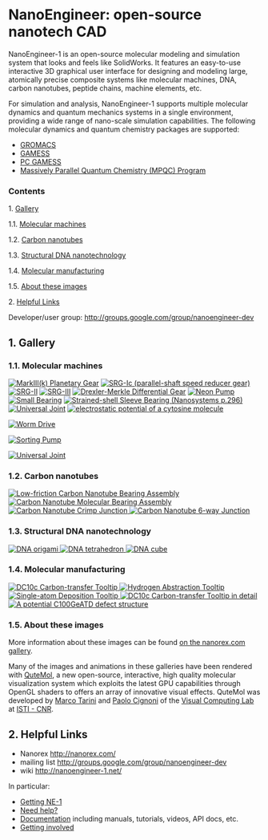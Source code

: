 NanoEngineer: open-source nanotech CAD
==============================

NanoEngineer-1 is an open-source molecular modeling and simulation system that looks and feels like SolidWorks. It features an easy-to-use interactive 3D graphical user interface for designing and modeling large, atomically precise composite systems like molecular machines, DNA, carbon nanotubes, peptide chains, machine elements, etc.

For simulation and analysis, NanoEngineer-1 supports multiple molecular dynamics and quantum mechanics systems in a single environment, providing a wide range of nano-scale simulation capabilities. The following molecular dynamics and quantum chemistry packages are supported:

 * [GROMACS](http://www.gromacs.org/gromacs/features/feature-summary.html)
 * [GAMESS](http://www.msg.ameslab.gov/GAMESS/)
 * [PC GAMESS](http://classic.chem.msu.su/gran/gamess/)
 * [Massively Parallel Quantum Chemistry (MPQC) Program](http://www.mpqc.org/)

### Contents

1\.    [Gallery](#gallery)

1.1\.    [Molecular machines](#molecularmachines)

1.2\.    [Carbon nanotubes](#carbonnanotubes)

1.3\.    [Structural DNA nanotechnology](#dnananotech)

1.4\.    [Molecular manufacturing](#molecularmanufacturing)

1.5\.    [About these images](#abouttheseimages)

2\.    [Helpful Links](#helpfullinks)

Developer/user group: http://groups.google.com/group/nanoengineer-dev

<a name="gallery" />

1\. Gallery
------------

<a name="molecularmachines" />

### 1.1\. Molecular machines

<a href="http://nanoengineer-1.com/content/index.php?option=com_content&task=view&id=52&Itemid=62"><img title="MarkIII(k) Planetary Gear" src="http://nanoengineer-1.com/content/images/stories/gallery/assemblies/gears/mark-iiik/a8/a8_qm_animation5.gif" /></a>
<a href="http://nanoengineer-1.com/content/index.php?option=com_content&task=view&id=46&Itemid=56"><img title="SRG-Ic (parallel-shaft speed reducer gear)" src="http://nanoengineer-1.com/content/images/stories/gallery/assemblies/gears/srg-i/a8/a8_qm_animation5.gif" /></a>
<a href="http://nanoengineer-1.com/content/index.php?option=com_content&task=view&id=51&Itemid=61"><img title="SRG-II" src="http://nanoengineer-1.com/content/images/stories/gallery/assemblies/gears/srg-ii/a8/a8_pov_small_animation2.gif" /></a>
<a href="http://nanoengineer-1.com/content/index.php?option=com_content&task=view&id=42&Itemid=52"><img title="SRG-III" src="http://nanoengineer-1.com/content/images/stories/gallery/assemblies/gears/srg-iii/a8/a8_pov_animation2.gif" /></a>
<a href="http://nanoengineer-1.com/content/index.php?option=com_content&task=view&id=44&Itemid=54"><img title="Drexler-Merkle Differential Gear" src="http://nanoengineer-1.com/content/images/stories/gallery/assemblies/gears/diff%20gear/a8/a8_pov_animation2.gif" /></a>
<a href="http://nanoengineer-1.com/content/index.php?option=com_content&task=view&id=45&Itemid=55"><img title="Neon Pump" src="http://nanoengineer-1.com/content/images/stories/gallery/assemblies/pumps/neon%20pump/a8_qm_neonpump1.gif" /></a>
<a href="http://nanoengineer-1.com/content/index.php?option=com_content&task=view&id=47&Itemid=57"><img title="Small Bearing" src="http://nanoengineer-1.com/content/images/stories/gallery/assemblies/bearings/small%20bearing/a8/pov_animation2.gif" /></a>
<a href="http://nanoengineer-1.com/content/index.php?option=com_content&task=view&id=48&Itemid=58"><img title="Strained-shell Sleeve Bearing (Nanosystems p.296)" src="http://nanoengineer-1.com/content/images/stories/gallery/assemblies/bearings/large%20bearing/a8/pov_animation1.gif" /></a>
<a href="http://nanoengineer-1.com/content/index.php?option=com_content&task=view&id=41&Itemid=51"><img title="Universal Joint" src="http://nanoengineer-1.com/content/images/stories/gallery/assemblies/couplings/universal%20joint/a8/a8_animation3.gif" /></a>
<a href="http://nanoengineer-1.com/content/index.php?option=com_content&task=view&id=43&Itemid=53"><img title="electrostatic potential of a cytosine molecule" src="http://nanoengineer-1.com/content/images/stories/gallery/assemblies/bearings/small%20bearing/a8/esp/esp_ne1_animations/smallbearing_cpk_esp7.gif" /></a>

<a href="http://www.nanoengineer-1.net/mediawiki/index.php?title=Worm_Drive"><img title="Worm Drive" src="http://www.nanoengineer-1.net/mediawiki/images/5/54/WormGearAnimation1.gif" /></a>

<a href="http://www.nanoengineer-1.net/mediawiki/index.php?title=Sorting_Pump"><img title="Sorting Pump" src="http://www.nanoengineer-1.net/mediawiki/images/1/10/SortingPump1.png" /></a>

<a href="http://www.nanoengineer-1.net/mediawiki/index.php?title=Universal_Joint"><img title="Universal Joint" src="http://www.nanoengineer-1.net/mediawiki/images/3/3c/A8_ujoint_motors2.png" /></a>

<a name="carbonnanotubes" />

### 1.2\. Carbon nanotubes

<a href="http://nanoengineer-1.com/content/index.php?option=com_content&task=view&id=38&Itemid=48">
<img title="Low-friction Carbon Nanotube Bearing Assembly" src="http://nanoengineer-1.com/content/images/stories/gallery/cnt/ringrod_16mer_1.png" />
<img title="Carbon Nanotube Molecular Bearing Assembly" src="http://nanoengineer-1.com/content/images/stories/gallery/cnt/14x22dwcntsimspinwheelcut_2.png" />
<img title="Carbon Nanotube Crimp Junction" src="http://nanoengineer-1.com/content/images/stories/gallery/cnt/cnt_crimpjunc1.png" />
<img title="Carbon Nanotube 6-way Junction" src="http://nanoengineer-1.com/content/images/stories/gallery/cnt/nanotube_octahedron_si_hinges1.png" />
</a>

<a name="dnananotech" />

### 1.3\. Structural DNA nanotechnology

<a href="http://nanoengineer-1.com/content/index.php?option=com_content&task=view&id=37&Itemid=47">
<img title="DNA origami" src="http://nanoengineer-1.com/content/index.php?option=com_content&task=view&id=55&Itemid=55" />
<img title="DNA tetrahedron" src="http://nanoengineer-1.com/content/images/stories/gallery/sdn/dna_tetrahedron1_256.png" />
<img title="DNA cube" src="http://nanoengineer-1.com/content/images/stories/gallery/sdn/dna_cube7.png" />
</a>

<a name="molecularmanufacturing" />

### 1.4\. Molecular manufacturing

<a href="http://nanoengineer-1.com/content/index.php?option=com_content&task=view&id=39&Itemid=49">
<img title="DC10c Carbon-transfer Tooltip" src="http://nanoengineer-1.com/content/images/stories/gallery/manufacturing/dc10c_holder1.png" />
<img title="Hydrogen Abstraction Tooltip" src="http://nanoengineer-1.com/content/images/stories/gallery/manufacturing/abstracter_1.png" />
<img title="Single-atom Deposition Tooltip" src="http://nanoengineer-1.com/content/images/stories/gallery/manufacturing/singleatom_assembly1.png" />
<img title="DC10c Carbon-transfer Tooltip in detail" src="http://nanoengineer-1.com/content/images/stories/gallery/manufacturing/dc10c_1.png" />
<img title="A potential C100GeATD defect structure" src="http://nanoengineer-1.com/content/images/stories/gallery/manufacturing/c100geatd.png" />
</a>

<a name="abouttheseimages" />

### 1.5\. About these images

More information about these images can be found [on the nanorex.com gallery](http://nanoengineer-1.com/content/index.php?option=com_content&task=view&id=36&Itemid=46).

Many of the images and animations in these galleries have been rendered with [QuteMol](http://qutemol.sourceforge.net/), a new open-source, interactive, high quality molecular visualization system which exploits the latest GPU capabilities through OpenGL shaders to offers an array of innovative visual effects. QuteMol was developed by [Marco Tarini](http://vcg.isti.cnr.it/~tarini) and [Paolo Cignoni](http://vcg.isti.cnr.it/~cignoni) of the [Visual Computing Lab](http://vcg.isti.cnr.it/) at [ISTI - CNR](http://www.isti.cnr.it/).

<a name="helpfullinks" />

2\. Helpful Links
------------

 * Nanorex http://nanorex.com/
 * mailing list http://groups.google.com/group/nanoengineer-dev
 * wiki http://nanoengineer-1.net/

In particular:

 * [Getting NE-1](http://www.nanoengineer-1.net/mediawiki/index.php?title=Get_NanoEngineer-1)
 * [Need help?](http://www.nanoengineer-1.net/mediawiki/index.php?title=Help)
 * [Documentation](http://www.nanoengineer-1.net/mediawiki/index.php?title=Category:Documentation) including manuals, tutorials, videos, API docs, etc.
 * [Getting involved](http://www.nanoengineer-1.net/mediawiki/index.php?title=Category:Contribute)

